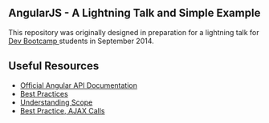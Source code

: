 ## AngularJS - A Lightning Talk and Simple Example

This repository was originally designed in preparation for a lightning talk for <a href="http://devbootcamp.com/"> Dev Bootcamp </a> students in September 2014. 

## Useful Resources

* [Official Angular API Documentation](https://docs.angularjs.org/api?PHPSESSID=cae8e98e7ca559b4605d75c813b358ee)
* [Best Practices](https://www.youtube.com/watch?v=ZhfUv0spHCY&list=UUbn1OgGei-DV7aSRo_HaAiw)
* [Understanding Scope](https://github.com/angular/angular.js/wiki/Understanding-Scopes)
* [Best Practice, AJAX Calls](http://stackoverflow.com/questions/17646034/what-is-the-best-practice-for-making-an-ajax-call-in-angular-js)